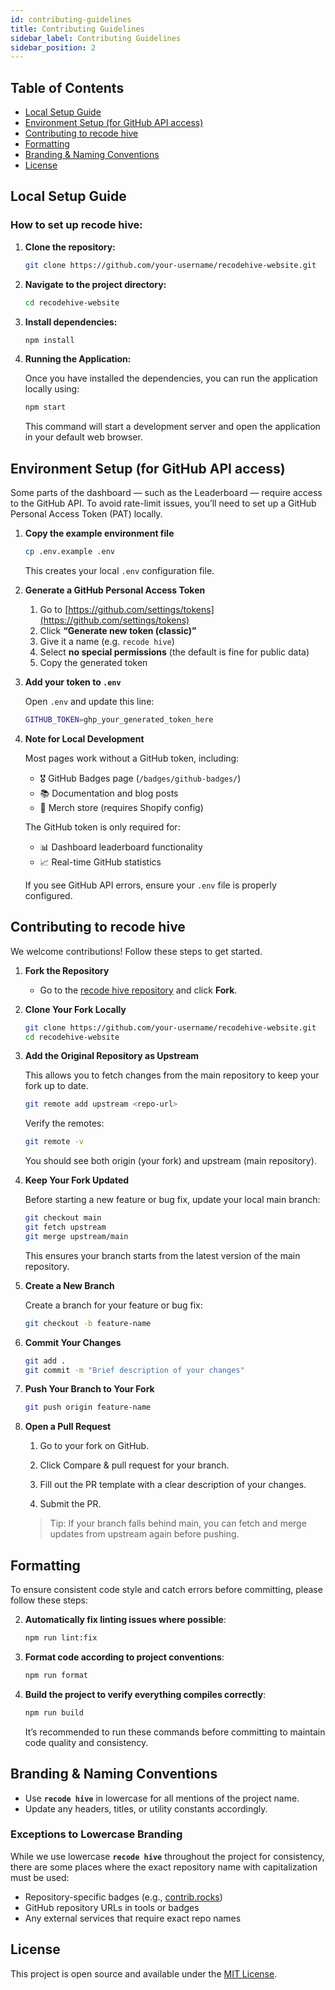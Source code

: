 ```yaml
---
id: contributing-guidelines
title: Contributing Guidelines
sidebar_label: Contributing Guidelines
sidebar_position: 2
---
```


## Table of Contents

- [Local Setup Guide](#local-setup-guide)
- [Environment Setup (for GitHub API access)](#environment-setup-for-github-api-access)
- [Contributing to recode hive](#contributing-to-recode-hive)
- [Formatting](#formatting)
- [Branding & Naming Conventions](#branding--naming-conventions)
- [License](#license)

## Local Setup Guide

### How to set up recode hive:

1. **Clone the repository:**

   ```bash
   git clone https://github.com/your-username/recodehive-website.git
   ```

2. **Navigate to the project directory:**

   ```bash
   cd recodehive-website
   ```

3. **Install dependencies:**

   ```bash
   npm install
   ```

4. **Running the Application:**

   Once you have installed the dependencies, you can run the application locally using:

   ```bash
   npm start
   ```

   This command will start a development server and open the application in your default web browser.

## Environment Setup (for GitHub API access)

Some parts of the dashboard — such as the Leaderboard — require access to the GitHub API.
To avoid rate-limit issues, you’ll need to set up a GitHub Personal Access Token (PAT) locally.

1. **Copy the example environment file**

   ```bash
   cp .env.example .env
   ```

   This creates your local `.env` configuration file.

2. **Generate a GitHub Personal Access Token**
   1. Go to [https://github.com/settings/tokens](https://github.com/settings/tokens)
   2. Click **“Generate new token (classic)”**
   3. Give it a name (e.g. `recode hive`)
   4. Select **no special permissions** (the default is fine for public data)
   5. Copy the generated token

3. **Add your token to `.env`**

   Open `.env` and update this line:

   ```bash
   GITHUB_TOKEN=ghp_your_generated_token_here
   ```

4. **Note for Local Development**
   
   Most pages work without a GitHub token, including:
   - 🎖️ GitHub Badges page (`/badges/github-badges/`)
   - 📚 Documentation and blog posts
   - 🏪 Merch store (requires Shopify config)
   
   The GitHub token is only required for:
   - 📊 Dashboard leaderboard functionality
   - 📈 Real-time GitHub statistics
   
   If you see GitHub API errors, ensure your `.env` file is properly configured.

## Contributing to recode hive

We welcome contributions! Follow these steps to get started.

1. **Fork the Repository**
   - Go to the [recode hive repository](https://github.com/recodehive/recode-website) and click **Fork**.

2. **Clone Your Fork Locally**

   ```bash
   git clone https://github.com/your-username/recodehive-website.git
   cd recodehive-website
   ```

3. **Add the Original Repository as Upstream**

   This allows you to fetch changes from the main repository to keep your fork up to date.

   ```bash
   git remote add upstream <repo-url>
   ```

   Verify the remotes:

   ```bash
   git remote -v
   ```

   You should see both origin (your fork) and upstream (main repository).

4. **Keep Your Fork Updated**

   Before starting a new feature or bug fix, update your local main branch:

   ```bash
   git checkout main
   git fetch upstream
   git merge upstream/main
   ```

   This ensures your branch starts from the latest version of the main repository.

5. **Create a New Branch**

   Create a branch for your feature or bug fix:

   ```bash
   git checkout -b feature-name
   ```

6. **Commit Your Changes**

   ```bash
   git add .
   git commit -m "Brief description of your changes"
   ```

7. **Push Your Branch to Your Fork**

   ```bash
   git push origin feature-name
   ```

8. **Open a Pull Request**
   1. Go to your fork on GitHub.

   2. Click Compare & pull request for your branch.

   3. Fill out the PR template with a clear description of your changes.

   4. Submit the PR.

   > Tip: If your branch falls behind main, you can fetch and merge updates from upstream again before pushing.

## Formatting

To ensure consistent code style and catch errors before committing, please follow these steps:

2. **Automatically fix linting issues where possible**:

   ```bash
   npm run lint:fix
   ```

3. **Format code according to project conventions**:

   ```bash
   npm run format
   ```

4. **Build the project to verify everything compiles correctly**:

   ```bash
   npm run build
   ```

   It’s recommended to run these commands before committing to maintain code quality and consistency.

## Branding & Naming Conventions

- Use **`recode hive`** in lowercase for all mentions of the project name.
- Update any headers, titles, or utility constants accordingly.

### Exceptions to Lowercase Branding

While we use lowercase **`recode hive`** throughout the project for consistency, there are some places where the exact repository name with capitalization must be used:

- Repository-specific badges (e.g., [contrib.rocks](https://contrib.rocks))
- GitHub repository URLs in tools or badges
- Any external services that require exact repo names

## License

This project is open source and available under the [MIT License](LICENSE).
